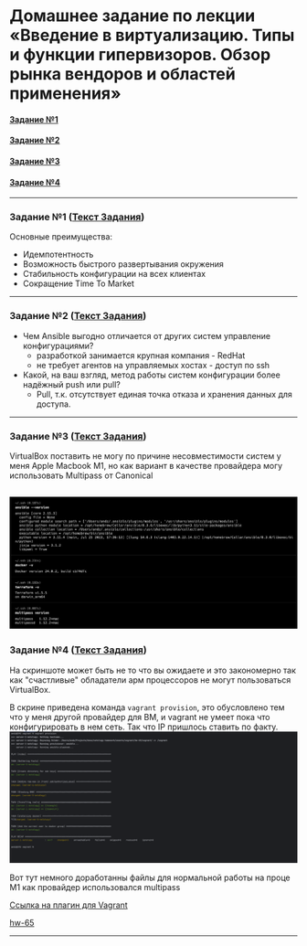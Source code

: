 # Домашнее задание по лекции «Введение в виртуализацию. Типы и функции гипервизоров. Обзор рынка вендоров и областей применения»

#### [Задание №1](#задание-1-текст-задания)
#### [Задание №2](#задание-2-текст-задания)
#### [Задание №3](#задание-3-текст-задания)
#### [Задание №4](#задание-4-текст-задания)


---

### Задание №1 ([Текст Задания](https://github.com/netology-code/virtd-homeworks/tree/main/05-virt-02-iaac#%D0%B7%D0%B0%D0%B4%D0%B0%D1%87%D0%B0-1))

Основные преимущества:
- Идемпотентность
- Возможность быстрого развертывания окружения
- Стабильность конфигурации на всех клиентах
- Сокращение Time To Market

---

### Задание №2 ([Текст Задания](https://github.com/netology-code/virtd-homeworks/tree/main/05-virt-02-iaac#%D0%B7%D0%B0%D0%B4%D0%B0%D1%87%D0%B0-2))

- Чем Ansible выгодно отличается от других систем управление конфигурациями?
    - разработкой занимается крупная компания - RedHat
    - не требует агентов на управляемых хостах - доступ по ssh
- Какой, на ваш взгляд, метод работы систем конфигурации более надёжный push или pull?
   - Pull, т.к. отсутствует единая точка отказа и хранения данных для доступа.


---

### Задание №3 ([Текст Задания](https://github.com/netology-code/virtd-homeworks/tree/main/05-virt-02-iaac#%D0%B7%D0%B0%D0%B4%D0%B0%D1%87%D0%B0-3))

VirtualBox поставить не могу по причине несовместимости систем у меня Apple Macbook M1, 
но как вариант в качестве провайдера могу использовать Multipass от Canonical

![hw-65-3-1.png](assets%2Fimages%2Fhw-65%2Fhw-65-3-1.png)
---

### Задание №4 ([Текст Задания](https://github.com/netology-code/virtd-homeworks/tree/main/05-virt-02-iaac#%D0%B7%D0%B0%D0%B4%D0%B0%D1%87%D0%B0-4))
На скриншоте может быть не то что вы ожидаете и это закономерно так как
"счастливые" обладатели арм процессоров не могут пользоваться VirtualBox.

В скрине приведена команда `vagrant provision`, это обусловлено тем что у 
меня другой провайдер для ВМ, и vagrant не умеет пока что конфигурировать в нем сеть. 
Так что IP пришлось ставить по факту.
![hw-65-4-1.png](assets%2Fimages%2Fhw-65%2Fhw-65-4-1.png)

Вот тут немного доработанны файлы для нормальной работы на проце М1 как провайдер использовался multipass

[Ссылка на плагин для Vagrant](https://github.com/Fred78290/vagrant-multipass)

[hw-65](assets%2Fvagrant%2Fhw-65)

---